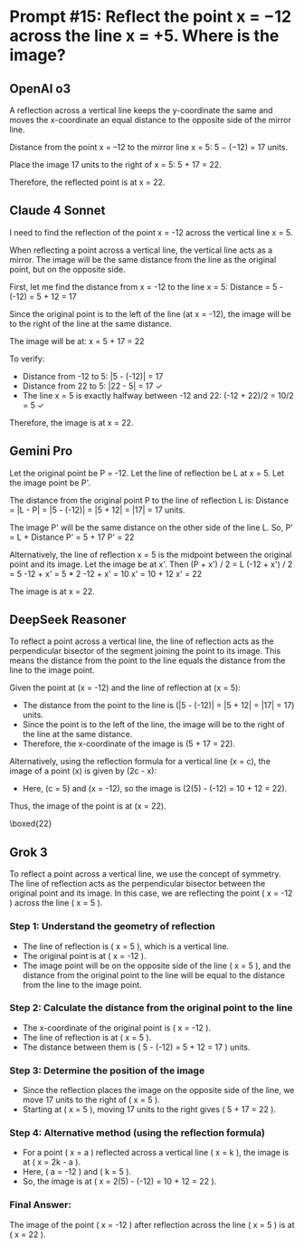 # Prompt #15: Reflect the point x = −12 across the line x = +5. Where is the image?

## OpenAI o3
A reflection across a vertical line keeps the y-coordinate the same and moves the x-coordinate an equal distance to the opposite side of the mirror line.

Distance from the point x = –12 to the mirror line x = 5:
5 − (−12) = 17 units.

Place the image 17 units to the right of x = 5:
5 + 17 = 22.

Therefore, the reflected point is at x = 22.

## Claude 4 Sonnet
I need to find the reflection of the point x = -12 across the vertical line x = 5.

When reflecting a point across a vertical line, the vertical line acts as a mirror. The image will be the same distance from the line as the original point, but on the opposite side.

First, let me find the distance from x = -12 to the line x = 5:
Distance = 5 - (-12) = 5 + 12 = 17

Since the original point is to the left of the line (at x = -12), the image will be to the right of the line at the same distance.

The image will be at: x = 5 + 17 = 22

To verify: 
- Distance from -12 to 5: |5 - (-12)| = 17
- Distance from 22 to 5: |22 - 5| = 17 ✓
- The line x = 5 is exactly halfway between -12 and 22: (-12 + 22)/2 = 10/2 = 5 ✓

Therefore, the image is at x = 22.

## Gemini Pro
Let the original point be P = -12.
Let the line of reflection be L at x = 5.
Let the image point be P'.

The distance from the original point P to the line of reflection L is:
Distance = |L - P| = |5 - (-12)| = |5 + 12| = |17| = 17 units.

The image P' will be the same distance on the other side of the line L.
So, P' = L + Distance
P' = 5 + 17
P' = 22

Alternatively, the line of reflection x = 5 is the midpoint between the original point and its image.
Let the image be at x'.
Then (P + x') / 2 = L
(-12 + x') / 2 = 5
-12 + x' = 5 * 2
-12 + x' = 10
x' = 10 + 12
x' = 22

The image is at x = 22.

## DeepSeek Reasoner
To reflect a point across a vertical line, the line of reflection acts as the perpendicular bisector of the segment joining the point to its image. This means the distance from the point to the line equals the distance from the line to the image point.

Given the point at \(x = -12\) and the line of reflection at \(x = 5\):

- The distance from the point to the line is \(|5 - (-12)| = |5 + 12| = |17| = 17\) units.
- Since the point is to the left of the line, the image will be to the right of the line at the same distance.
- Therefore, the x-coordinate of the image is \(5 + 17 = 22\).

Alternatively, using the reflection formula for a vertical line \(x = c\), the image of a point \(x\) is given by \(2c - x\):
- Here, \(c = 5\) and \(x = -12\), so the image is \(2(5) - (-12) = 10 + 12 = 22\).

Thus, the image of the point is at \(x = 22\).

\boxed{22}

## Grok 3
To reflect a point across a vertical line, we use the concept of symmetry. The line of reflection acts as the perpendicular bisector between the original point and its image. In this case, we are reflecting the point \( x = -12 \) across the line \( x = 5 \).

### Step 1: Understand the geometry of reflection
- The line of reflection is \( x = 5 \), which is a vertical line.
- The original point is at \( x = -12 \).
- The image point will be on the opposite side of the line \( x = 5 \), and the distance from the original point to the line will be equal to the distance from the line to the image point.

### Step 2: Calculate the distance from the original point to the line
- The x-coordinate of the original point is \( x = -12 \).
- The line of reflection is at \( x = 5 \).
- The distance between them is \( 5 - (-12) = 5 + 12 = 17 \) units.

### Step 3: Determine the position of the image
- Since the reflection places the image on the opposite side of the line, we move 17 units to the right of \( x = 5 \).
- Starting at \( x = 5 \), moving 17 units to the right gives \( 5 + 17 = 22 \).

### Step 4: Alternative method (using the reflection formula)
- For a point \( x = a \) reflected across a vertical line \( x = k \), the image is at \( x = 2k - a \).
- Here, \( a = -12 \) and \( k = 5 \).
- So, the image is at \( x = 2(5) - (-12) = 10 + 12 = 22 \).

### Final Answer:
The image of the point \( x = -12 \) after reflection across the line \( x = 5 \) is at \( x = 22 \).

